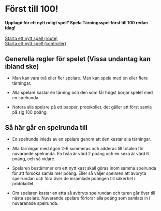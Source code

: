 Först till 100!
===========================

#### Upplagd för ett nytt roligt spel? Spela Tärningsspel först till 100 redan idag!

<div class = playbutton>
<a href="dice/init">Starta ett nytt spel! (route)</a>
</div>

<div class = playbutton>
<a href="dice1/init">Starta ett nytt spel! (controller)</a>
<!-- ### [Starta ett nytt spel! (controller)](dice1/init) -->
</div>

## Generella regler för spelet (Vissa undantag kan ibland ske)

  * Man kan vara två eller fler spelare. Man kan spela med en eller flera tärningar.

  * Alla spelare kastar en tärning och den som får högst börjar spelet med en spelrunda.

  * Notera alla spelare på ett papper, protokollet, det gäller att först samla på sig 100 poäng.


## Så här går en spelrunda till

  * En spelrunda inleds av en spelare genom att den kastar alla tärningar.

  * Alla tärningar med ögon 2-6 summeras och adderas till totalen för nuvarande spelrunda. En tvåa är värd 2 poäng och en sexa är värd 6 poäng, och så vidare.

  * Spelaren bestämmer om ett nytt kast skall göras inom samma spelrunda för att försöka samla mer poäng. Eller så väljer spelaren att avbryta spelrundan och föra över de insamlade poängen till säkerhet i protokollet.

  * Om spelaren kastar en etta så avbryts spelrundan och turen går över till nästa spelare. Nuvarande spelare förlorar alla poäng som samlats in i nuvaranade spelrunda.
